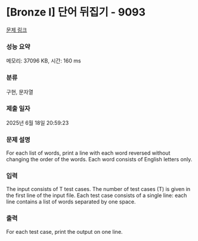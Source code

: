 # [Bronze I] 단어 뒤집기 - 9093 

[문제 링크](https://www.acmicpc.net/problem/9093) 

### 성능 요약

메모리: 37096 KB, 시간: 160 ms

### 분류

구현, 문자열

### 제출 일자

2025년 6월 18일 20:59:23

### 문제 설명

<p>For each list of words, print a line with each word reversed without changing the order of the words. Each word consists of English letters only.</p>

### 입력 

 <p>The input consists of T test cases. The number of test cases (T) is given in the first line of the input file. Each test case consists of a single line: each line contains a list of words separated by one space.</p>

### 출력 

 <p>For each test case, print the output on one line.</p>

